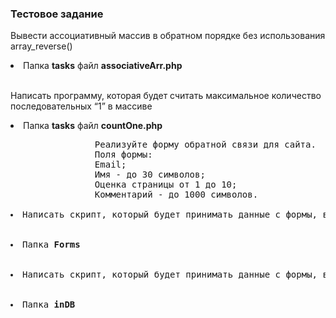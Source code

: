 <!DOCTYPE html>
<html lang="en">
<head>
    <meta charset="UTF-8">
</head>
<body>
    <div>
        <h3>Тестовое задание</h3>
            <p>Вывести ассоциативный массив в обратном порядке без использования array_reverse()</p>
            <li>Папка <b>tasks</b> файл <b>associativeArr.php</b></li> <br>
            <p>Написать программу, которая будет считать максимальное количество последовательных “1” в массиве</p>
            <li>Папка <b>tasks</b> файл <b>countOne.php</b></li>
            <pre>
                Реализуйте форму обратной связи для сайта. 
                Поля формы:
                Email;
                Имя - до 30 символов;
                Оценка страницы от 1 до 10;
                Комментарий - до 1000 символов.
                <li>Написать скрипт, который будет принимать данные с формы, валидировать и отпрвлять на почту</li> 
                <li>Папка <b>Forms</b></li>
                <li>Написать скрипт, который будет принимать данные с формы, валидировать и отпрвлять на в БД</li> 
                <li>Папка <b>inDB</b></li>
            </pre>
    </div>
</body>
</html>
